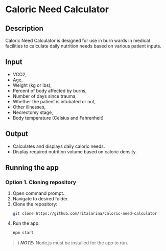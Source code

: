 # Caloric Need Calculator

## Description
Caloric Need Calculator is designed for use in burn wards in medical facilities to calculate daily nutrition needs based on various patient inputs.

## Input
- VCO2,
- Age, 
- Weight (kg or lbs), 
- Percent of body affected by burns, 
- Number of days since trauma,
- Whether the patient is intubated or not,
- Other illnesses,
- Necrectomy stage,
- Body temperature (Celsius and Fahrenheit)

## Output
- Calculates and displays daily caloric needs.
- Display required nutrition volume based on caloric density.


## Running the app
### Option 1. Cloning repository
1. Open command prompt.
2. Navigate to desired folder.
3. Clone the repository:
   ```bash
   git clone https://github.com/ritalarina/caloric-need-calculator
   ```
4. Run the app.
   ```bash
   npm start
   ```
> ℹ️ **_NOTE:_**  Node.js must be installed for the app to run.
